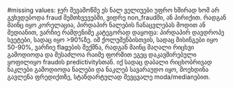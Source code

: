 #missing values:
ჯერ შევამოწმე ეს ნალ ველიუები უფრო ხშირად ხომ არ გვხვდებოდა fraud შემთხვევებში, ვიდრე non_fraudში, ან პირიქით. რადგან მაინც იყო კორელაცია, პირდაპირ ნალების ჩანაცვლებას მოდით ან მედიანით, ვარჩიე რამდენიმე კატეგორად დაყოფა: პირდაპირ დავდროპე სვეტები, სადაც იყო >90%ზე. იმ ქოლუმენბისთვის, სადაც მისინგები იყო 50-90%, ვარჩიე flagების შექმნა, რადგან მაინც მაღალი რიცხვი გამოდიოდა და შესაძლოა რაიმე ფორმით ეგეც დაკავშირებული ყოფილიყო fraudის predictivityსთან. იქ სადაც დაბალი რიცხობრივად ნაკლები გამოდიოდა ნალები და ნაკლებ სავარაუდო იყო, მოეხდინა გავლენა ფრედიქთზე, სტანდარტულად შევცვალე moda/medianებით.
